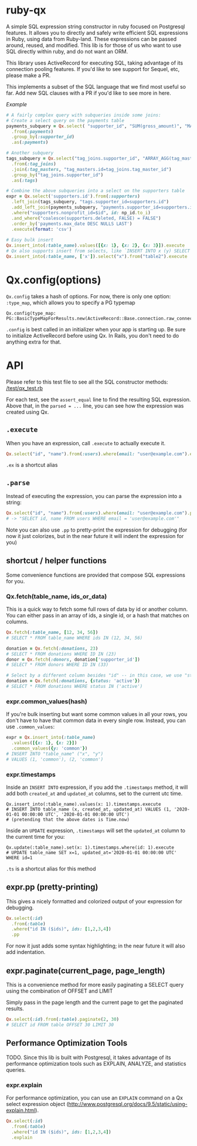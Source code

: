 
# ruby-qx

A simple SQL expression string constructor in ruby focused on Postgresql features. It allows you to directly and safely write efficient SQL expressions in Ruby, using data from Ruby-land. These expressions can be passed around, reused, and modified. This lib is for those of us who want to use SQL directly within ruby, and do not want an ORM.

This library uses ActiveRecord for executing SQL, taking advantage of its connection pooling features. If you'd like to see support for Sequel, etc, please make a PR.

This implements a subset of the SQL language that we find most useful so far. Add new SQL clauses with a PR if you'd like to see more in here.

_*Example*_

```rb
# A fairly complex query with subqueries inside some joins:
# Create a select query on the payments table
payments_subquery = Qx.select( "supporter_id", "SUM(gross_amount)", "MAX(date) AS max_date", "MIN(date) AS min_date", "COUNT(*) AS count")
  .from(:payments)
  .group_by(:supporter_id)
  .as(:payments)

# Another subquery
tags_subquery = Qx.select("tag_joins.supporter_id", "ARRAY_AGG(tag_masters.id) AS ids", "ARRAY_AGG(tag_masters.name::text) AS names")
  .from(:tag_joins)
  .join(:tag_masters, "tag_masters.id=tag_joins.tag_master_id")
  .group_by("tag_joins.supporter_id")
  .as(:tags)

# Combine the above subqueries into a select on the supporters table
expr = Qx.select('supporters.id').from(:supporters)
  .left_join(tags_subquery, "tags.supporter_id=supporters.id")
  .add_left_join(payments_subquery, "payments.supporter_id=supporters.id")
  .where("supporters.nonprofit_id=$id", id: np_id.to_i)
  .and_where("coalesce(supporters.deleted, FALSE) = FALSE")
  .order_by('payments.max_date DESC NULLS LAST')
  .execute(format: 'csv')
  
# Easy bulk insert
Qx.insert_into(:table_name).values([{x: 1}, {x: 2}, {x: 3}]).execute
# Qx also supports insert from selects, like `INSERT INTO x (y) SELECT y FROM x`
Qx.insert_into(:table_name, ['x']).select("x").from("table2").execute
```

# Qx.config(options)

`Qx.config` takes a hash of options. For now, there is only one option: `:type_map`, which allows you to specify a PG typemap

```
Qx.config(type_map: PG::BasicTypeMapForResults.new(ActiveRecord::Base.connection.raw_connection))
```

`.config` is best called in an initializer when your app is starting up. Be sure to initialize ActiveRecord before using Qx. In Rails, you don't need to do anything extra for that.

# API

Please refer to this test file to see all the SQL constructor methods: [/test/qx_test.rb](/test/qx_test.rb)

For each test, see the `assert_equal` line to find the resulting SQL expression. Above that, in the `parsed = ...` line, you can see how the expression was created using Qx.

## `.execute`

When you have an expression, call `.execute` to actually execute it.

```rb
Qx.select("id", "name").from(:users).where(email: "user@example.com").execute
```

`.ex` is a shortcut alias

## `.parse`

Instead of executing the expression, you can parse the expression into a string:

```rb
Qx.select("id", "name").from(:users).where(email: "user@example.com").parse
# -> "SELECT id, name FROM users WHERE email = 'user@example.com'"
```

Note you can also use `.pp` to pretty-print the expression for debugging (for now it just colorizes, but in the near future it will indent the expression for you)

## shortcut / helper functions

Some convenience functions are provided that compose SQL expressions for you.

### Qx.fetch(table_name, ids_or_data)

This is a quick way to fetch some full rows of data by id or another column. You can either pass in an array of ids, a single id, or a hash that matches on columns.

```rb
Qx.fetch(:table_name, [12, 34, 56])
# SELECT * FROM table_name WHERE ids IN (12, 34, 56)

donation = Qx.fetch(:donations, 23)
# SELECT * FROM donations WHERE ID IN (23)
donor = Qx.fetch(:donors, donation['supporter_id'])
# SELECT * FROM donors WHERE ID IN (33)

# Select by a different column besides "id" -- in this case, we use "status"
donation = Qx.fetch(:donations, {status: 'active'})
# SELECT * FROM donations WHERE status IN ('active')
```

### expr.common_values(hash)

If you're bulk inserting but want some common values in all your rows, you
don't have to have that common data in every single row. Instead, you can use
`.common_values`:

```rb
expr = Qx.insert_into(:table_name)
  .values([{x: 1}, {x: 2}])
  .common_values({y: 'common'})
# INSERT INTO "table_name" ("x", "y")
# VALUES (1, 'common'), (2, 'common')
```

### expr.timestamps

Inside an `INSERT INTO` expression, if you add the `.timestamps` method, it will add both `created_at` and `updated_at` columns, set to the current utc time.

```
Qx.insert_into(:table_name).values(x: 1).timestamps.execute
# INSERT INTO table_name (x, created_at, updated_at) VALUES (1, '2020-01-01 00:00:00 UTC', '2020-01-01 00:00:00 UTC')
# (pretending that the above dates is Time.now)
```

Inside an `UPDATE` expression, `.timestamps` will set the `updated_at` column to the current time for you:

```
Qx.update(:table_name).set(x: 1).timestamps.where(id: 1).execute
# UPDATE table_name SET x=1, updated_at='2020-01-01 00:00:00 UTC' WHERE id=1
```

`.ts` is a shortcut alias for this method

## expr.pp (pretty-printing)

This gives a nicely formatted and colorized output of your expression for debugging.

```rb
Qx.select(:id)
  .from(:table)
  .where("id IN ($ids)", ids: [1,2,3,4]) 
  .pp
```

For now it just adds some syntax highlighting; in the near future it will also add indentation.

## expr.paginate(current_page, page_length)

This is a convenience method for more easily paginating a SELECT query using the combination of OFFSET and LIMIT

Simply pass in the page length and the current page to get the paginated results.

```rb
Qx.select(:id).from(:table).paginate(2, 30)
# SELECT id FROM table OFFSET 30 LIMIT 30
```

## Performance Optimization Tools

TODO. Since this lib is built with Postgresql, it takes advantage of its performance optimization tools such as EXPLAIN, ANALYZE, and statistics queries.

### expr.explain

For performance optimization, you can use an `EXPLAIN` command on a Qx select expression object (http://www.postgresql.org/docs/9.5/static/using-explain.html).

```rb
Qx.select(:id)
  .from(:table)
  .where("id IN ($ids)", ids: [1,2,3,4]) 
  .explain
```
